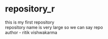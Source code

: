 # repository_r
this is my first repository
<br>
repository name is very large so we can say 
repo
<br>
author - ritik vishwakarma
